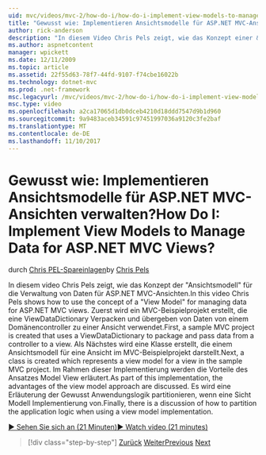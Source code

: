 ```yaml
---
uid: mvc/videos/mvc-2/how-do-i/how-do-i-implement-view-models-to-manage-data-for-aspnet-mvc-views
title: "Gewusst wie: Implementieren Ansichtsmodelle für ASP.NET MVC-Ansichten verwalten? | Microsoft-Dokumentation"
author: rick-anderson
description: "In diesem Video Chris Pels zeigt, wie das Konzept einer &quot;Ansichtsmodell&quot; zum Verwalten von Daten für ASP.NET MVC-Ansichten. Zuerst wird ein MVC-Beispielprojekt Anmelde..."
ms.author: aspnetcontent
manager: wpickett
ms.date: 12/11/2009
ms.topic: article
ms.assetid: 22f55d63-78f7-44fd-9107-f74cbe16022b
ms.technology: dotnet-mvc
ms.prod: .net-framework
msc.legacyurl: /mvc/videos/mvc-2/how-do-i/how-do-i-implement-view-models-to-manage-data-for-aspnet-mvc-views
msc.type: video
ms.openlocfilehash: a2ca17065d1db0dceb4210d18ddd7547d9b1d960
ms.sourcegitcommit: 9a9483aceb34591c97451997036a9120c3fe2baf
ms.translationtype: MT
ms.contentlocale: de-DE
ms.lasthandoff: 11/10/2017
---
```

<a name="how-do-i-implement-view--models-to-manage-data-for-aspnet-mvc-views"></a><span data-ttu-id="6d5cb-105">Gewusst wie: Implementieren Ansichtsmodelle für ASP.NET MVC-Ansichten verwalten?</span><span class="sxs-lookup"><span data-stu-id="6d5cb-105">How Do I: Implement View  Models to Manage Data for ASP.NET MVC Views?</span></span>
====================
<span data-ttu-id="6d5cb-106">durch [Chris PEL-Spareinlagen](https://twitter.com/chrispels)</span><span class="sxs-lookup"><span data-stu-id="6d5cb-106">by [Chris Pels](https://twitter.com/chrispels)</span></span>

<span data-ttu-id="6d5cb-107">In diesem video Chris Pels zeigt, wie das Konzept der "Ansichtsmodell" für die Verwaltung von Daten für ASP.NET MVC-Ansichten.</span><span class="sxs-lookup"><span data-stu-id="6d5cb-107">In this video Chris Pels shows how to use the concept of a "View Model" for managing data for ASP.NET MVC views.</span></span> <span data-ttu-id="6d5cb-108">Zuerst wird ein MVC-Beispielprojekt erstellt, die eine ViewDataDictionary Verpacken und übergeben von Daten von einem Domänencontroller zu einer Ansicht verwendet.</span><span class="sxs-lookup"><span data-stu-id="6d5cb-108">First, a sample MVC project is created that uses a ViewDataDictionary to package and pass data from a controller to a view.</span></span> <span data-ttu-id="6d5cb-109">Als Nächstes wird eine Klasse erstellt, die einem Ansichtsmodell für eine Ansicht im MVC-Beispielprojekt darstellt.</span><span class="sxs-lookup"><span data-stu-id="6d5cb-109">Next, a class is created which represents a view model for a view in the sample MVC project.</span></span> <span data-ttu-id="6d5cb-110">Im Rahmen dieser Implementierung werden die Vorteile des Ansatzes Model View erläutert.</span><span class="sxs-lookup"><span data-stu-id="6d5cb-110">As part of this implementation, the advantages of the view model approach are discussed.</span></span> <span data-ttu-id="6d5cb-111">Es wird eine Erläuterung der Gewusst Anwendungslogik partitionieren, wenn eine Sicht Modell Implementierung von.</span><span class="sxs-lookup"><span data-stu-id="6d5cb-111">Finally, there is a discussion of how to partition the application logic when using a view model implementation.</span></span>

[<span data-ttu-id="6d5cb-112">&#9654; Sehen Sie sich an (21 Minuten)</span><span class="sxs-lookup"><span data-stu-id="6d5cb-112">&#9654; Watch video (21 minutes)</span></span>](https://channel9.msdn.com/Blogs/ASP-NET-Site-Videos/how-do-i-implement-view-models-to-manage-data-for-aspnet-mvc-views)

>[!div class="step-by-step"]
<span data-ttu-id="6d5cb-113">[Zurück](how-do-i-work-with-data-in-aspnet-mvc-partial-views.md)
[Weiter](how-do-i-create-a-custom-html-helper-for-an-mvc-application.md)</span><span class="sxs-lookup"><span data-stu-id="6d5cb-113">[Previous](how-do-i-work-with-data-in-aspnet-mvc-partial-views.md)
[Next](how-do-i-create-a-custom-html-helper-for-an-mvc-application.md)</span></span>
